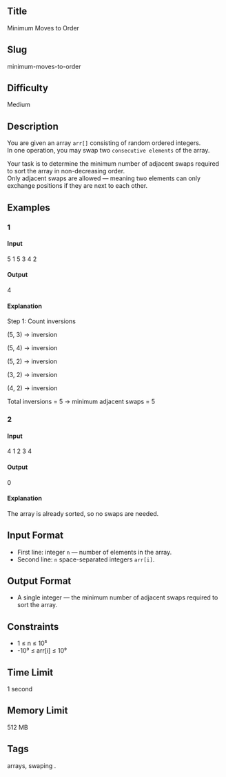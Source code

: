 ## Title

Minimum Moves to Order

## Slug

minimum-moves-to-order

## Difficulty

Medium

## Description

You are given an array `arr[]` consisting of random ordered integers.  
In one operation, you may swap two `consecutive elements` of the array.  

Your task is to determine the minimum number of adjacent swaps required to sort the array in non-decreasing order.  
Only adjacent swaps are allowed — meaning two elements can only exchange positions if they are next to each other.


## Examples

### 1

#### Input


5
1 5 3 4 2

#### Output
4


#### Explanation
Step 1: Count inversions

(5, 3) → inversion

(5, 4) → inversion

(5, 2) → inversion

(3, 2) → inversion

(4, 2) → inversion

Total inversions = 5 → minimum adjacent swaps = 5



### 2

#### Input

4
1 2 3 4

#### Output

0

#### Explanation

The array is already sorted, so no swaps are needed.


## Input Format  

- First line: integer `n` — number of elements in the array.  
- Second line: `n` space-separated integers `arr[i]`.

## Output Format  

- A single integer — the minimum number of adjacent swaps required to sort the array.
  




## Constraints  

- 1 ≤ n ≤ 10⁵  
- -10⁹  ≤ arr[i] ≤ 10⁹       

## Time Limit

1 second

## Memory Limit

512 MB

## Tags

arrays, swaping . 
